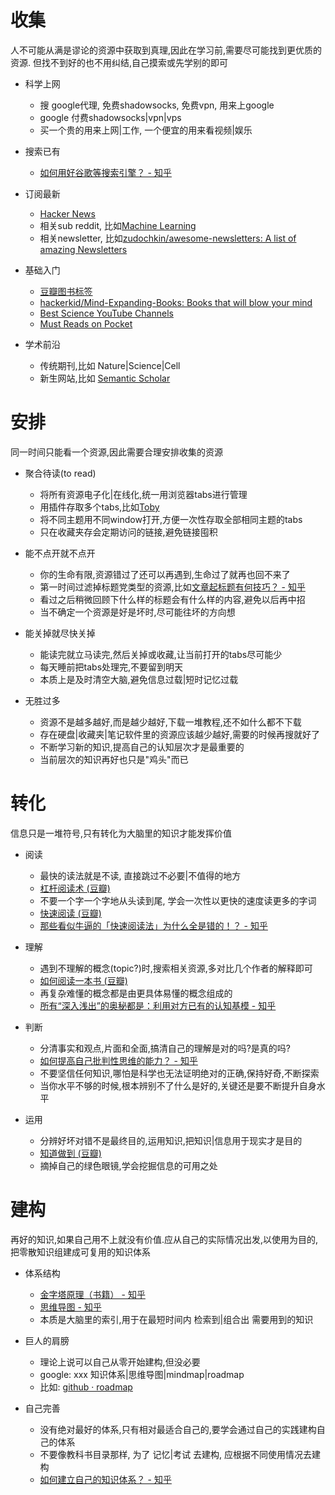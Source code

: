 # 收集
人不可能从满是谬论的资源中获取到真理,因此在学习前,需要尽可能找到更优质的资源. 但找不到好的也不用纠结,自己摸索或先学别的即可

- 科学上网
	- 搜 google代理, 免费shadowsocks, 免费vpn, 用来上google
	- google 付费shadowsocks|vpn|vps
	- 买一个贵的用来上网|工作, 一个便宜的用来看视频|娱乐

- 搜索已有
	- [如何用好谷歌等搜索引擎？ - 知乎](https://www.zhihu.com/question/20161362)

- 订阅最新
	- [Hacker News](https://news.ycombinator.com/)
	- 相关sub reddit, 比如[Machine Learning](https://www.reddit.com/r/MachineLearning/)
	- 相关newsletter, 比如[zudochkin/awesome-newsletters: A list of amazing Newsletters](https://github.com/zudochkin/awesome-newsletters)

- 基础入门
	- [豆瓣图书标签](https://book.douban.com/tag/?view=type&icn=index-sorttags-all)
	- [hackerkid/Mind-Expanding-Books: Books that will blow your mind](https://github.com/hackerkid/Mind-Expanding-Books)
	- [Best Science YouTube Channels](https://www.channelshunt.com/category/Science/)
	- [Must Reads on Pocket](https://getpocket.com/explore/must-reads)
	
- 学术前沿
	- 传统期刊,比如 Nature|Science|Cell
	- 新生网站,比如 [Semantic Scholar](https://www.semanticscholar.org/)

# 安排
同一时间只能看一个资源,因此需要合理安排收集的资源

- 聚合待读(to read)
	- 将所有资源电子化|在线化,统一用浏览器tabs进行管理
	- 用插件存取多个tabs,比如[Toby](https://www.gettoby.com/)
	- 将不同主题用不同window打开,方便一次性存取全部相同主题的tabs
	- 只在收藏夹存会定期访问的链接,避免链接囤积

- 能不点开就不点开
	- 你的生命有限,资源错过了还可以再遇到,生命过了就再也回不来了
	- 第一时间过滤掉标题党类型的资源,比如[文章起标题有何技巧？ - 知乎](https://www.zhihu.com/question/19736817)
	- 看过之后稍微回顾下什么样的标题会有什么样的内容,避免以后再中招
	- 当不确定一个资源是好是坏时,尽可能往坏的方向想

- 能关掉就尽快关掉
	- 能读完就立马读完,然后关掉或收藏,让当前打开的tabs尽可能少
	- 每天睡前把tabs处理完,不要留到明天
	- 本质上是及时清空大脑,避免信息过载|短时记忆过载

- 无胜过多
	- 资源不是越多越好,而是越少越好,下载一堆教程,还不如什么都不下载
	- 存在硬盘|收藏夹|笔记软件里的资源应该越少越好,需要的时候再搜就好了
	- 不断学习新的知识,提高自己的认知层次才是最重要的
	- 当前层次的知识再好也只是"鸡头"而已

# 转化
信息只是一堆符号,只有转化为大脑里的知识才能发挥价值

- 阅读
	- 最快的读法就是不读, 直接跳过不必要|不值得的地方
	- [杠杆阅读术 (豆瓣)](https://book.douban.com/subject/4169625/)
	- 不要一个字一个字地从头读到尾, 学会一次性以更快的速度读更多的字词
	- [快速阅读 (豆瓣)](https://book.douban.com/subject/3916049/)
	- [那些看似牛逼的「快速阅读法」为什么全是错的！？ - 知乎](https://zhuanlan.zhihu.com/p/25016482)

- 理解
	- 遇到不理解的概念(topic?)时,搜索相关资源,多对比几个作者的解释即可
	- [如何阅读一本书 (豆瓣)](https://book.douban.com/subject/1013208/)
	- 再复杂难懂的概念都是由更具体易懂的概念组成的
	- [所有“深入浅出”的奥秘都是：利用对方已有的认知基模 - 知乎](https://www.zhihu.com/question/28751773/answer/45548874)

- 判断
	- 分清事实和观点,片面和全面,搞清自己的理解是对的吗?是真的吗?
	- [如何提高自己批判性思维的能力？ - 知乎](https://www.zhihu.com/question/20220129)
	- 不要坚信任何知识,哪怕是科学也无法证明绝对的正确,保持好奇,不断探索
	- 当你水平不够的时候,根本辨别不了什么是好的,关键还是要不断提升自身水平

- 运用
	- 分辨好坏对错不是最终目的,运用知识,把知识|信息用于现实才是目的
	- [知道做到 (豆瓣)](https://book.douban.com/subject/26674196/)
	- 摘掉自己的绿色眼镜,学会挖掘信息的可用之处

# 建构
再好的知识,如果自己用不上就没有价值.应从自己的实际情况出发,以使用为目的,把零散知识组建成可复用的知识体系

- 体系结构
	- [金字塔原理（书籍） - 知乎](https://www.zhihu.com/topic/20012241/top-answers)
	- [思维导图 - 知乎](https://www.zhihu.com/topic/19626558/top-answers)
	- 本质是大脑里的索引,用于在最短时间内 检索到|组合出 需要用到的知识

- 巨人的肩膀
	- 理论上说可以自己从零开始建构,但没必要
	- google: xxx 知识体系|思维导图|mindmap|roadmap
	- 比如: [github · roadmap](https://github.com/search?utf8=%E2%9C%93&q=roadmap)

- 自己完善
	- 没有绝对最好的体系,只有相对最适合自己的,要学会通过自己的实践建构自己的体系
	- 不要像教科书目录那样, 为了 记忆|考试 去建构, 应根据不同使用情况去建构
	- [如何建立自己的知识体系？ - 知乎](https://www.zhihu.com/question/19591121)
